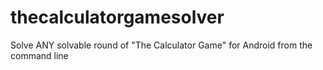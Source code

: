 # thecalculatorgamesolver
Solve ANY solvable round of "The Calculator Game" for Android from the command line

